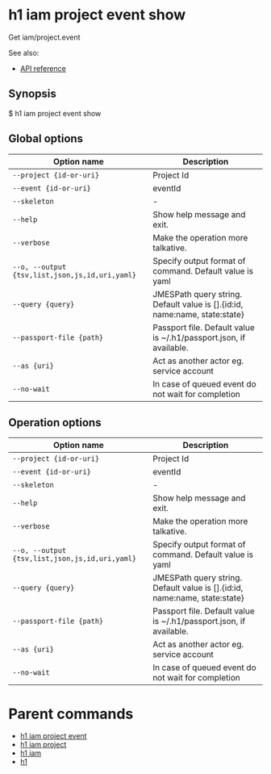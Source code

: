 
# h1 iam project event show

Get iam/project.event

See also:

* [API reference](https://api.hyperone.com/v2/docs#operation/iam_project_event_get)

## Synopsis

$ h1 iam project event show <options>

## Global options

| Option name                                        | Description                                                                   |
| -------------------------------------------------- | ----------------------------------------------------------------------------- |
| ```--project {id-or-uri}```                        | Project Id                                                                    |
| ```--event {id-or-uri}```                          | eventId                                                                       |
| ```--skeleton```                                   | -                                                                             |
| ```--help```                                       | Show help message and exit.                                                   |
| ```--verbose```                                    | Make the operation more talkative.                                            |
| ```--o, --output {tsv,list,json,js,id,uri,yaml}``` | Specify output format of command. Default value is yaml                       |
| ```--query {query}```                              | JMESPath query string. Default value is [].\{id:id, name:name, state:state\}  |
| ```--passport-file {path}```                       | Passport file. Default value is ~/.h1/passport.json, if available.            |
| ```--as {uri}```                                   | Act as another actor eg. service account                                      |
| ```--no-wait```                                    | In case of queued event do not wait for completion                            |

## Operation options

| Option name                                        | Description                                                                   |
| -------------------------------------------------- | ----------------------------------------------------------------------------- |
| ```--project {id-or-uri}```                        | Project Id                                                                    |
| ```--event {id-or-uri}```                          | eventId                                                                       |
| ```--skeleton```                                   | -                                                                             |
| ```--help```                                       | Show help message and exit.                                                   |
| ```--verbose```                                    | Make the operation more talkative.                                            |
| ```--o, --output {tsv,list,json,js,id,uri,yaml}``` | Specify output format of command. Default value is yaml                       |
| ```--query {query}```                              | JMESPath query string. Default value is [].\{id:id, name:name, state:state\}  |
| ```--passport-file {path}```                       | Passport file. Default value is ~/.h1/passport.json, if available.            |
| ```--as {uri}```                                   | Act as another actor eg. service account                                      |
| ```--no-wait```                                    | In case of queued event do not wait for completion                            |

# Parent commands

* [h1 iam project event](./../README.md)
* [h1 iam project](./../../README.md)
* [h1 iam](./../../../README.md)
* [h1](./../../../../README.md)
